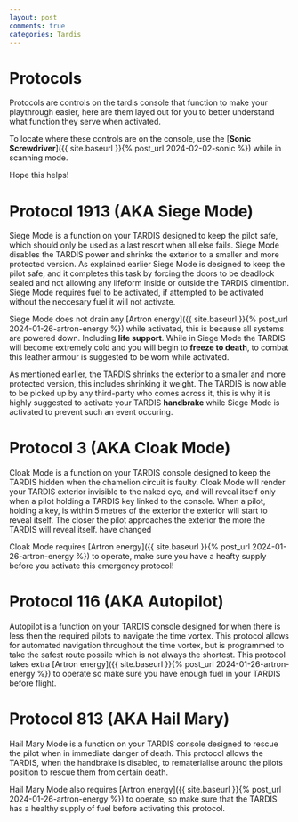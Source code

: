 ```yaml
---
layout: post
comments: true
categories: Tardis
---
```

# Protocols
Protocols are controls on the tardis console that function to make your playthrough easier, 
here are them layed out for you to better understand what function they serve when activated.

To locate where these controls are on the console, use the [**Sonic Screwdriver**]({{ site.baseurl }}{% post_url 2024-02-02-sonic %})
while in scanning mode.

Hope this helps!

# Protocol 1913 (AKA **Siege Mode**)
Siege Mode is a function on your TARDIS designed to keep the pilot safe, which should only be used as a last resort when all
else fails. Siege Mode disables the TARDIS power and shrinks the exterior to a smaller and more protected version. As explained earlier
Siege Mode is designed to keep the pilot safe, and it completes this task by forcing the doors to be deadlock sealed and not allowing 
any lifeform inside or outside the TARDIS dimention. Siege Mode requires fuel to be activated, if attempted to be activated 
without the neccesary fuel it will not activate.

Siege Mode does not drain any [Artron energy]({{ site.baseurl }}{% post_url 2024-01-26-artron-energy %}) while activated, this is because
all systems are powered down. Including **life support**. While in Siege Mode the TARDIS will become extremely cold and you will begin to
**freeze to death**, to combat this leather armour is suggested to be worn while activated. 

As mentioned earlier, the TARDIS shrinks the exterior to a smaller and more protected version, this includes shrinking it weight. The TARDIS
is now able to be picked up by any third-party who comes across it, this is why it is highly suggested to activate your TARDIS **handbrake** 
while Siege Mode is activated to prevent such an event occuring.

# Protocol 3 (AKA **Cloak Mode**)
Cloak Mode is a function on your TARDIS console designed to keep the TARDIS hidden when the chamelion circuit is faulty. Cloak Mode 
will render your TARDIS exterior invisible to the naked eye, and will reveal itself only when a pilot holding a TARDIS key linked to the console.
When a pilot, holding a key, is within 5 metres of the exterior the exterior will start to reveal itself. The closer the pilot approaches the exterior
the more the TARDIS will reveal itself. have changed

Cloak Mode requires [Artron energy]({{ site.baseurl }}{% post_url 2024-01-26-artron-energy %}) to operate, make sure you have a heafty supply before
you activate this emergency protocol!

# Protocol 116 (AKA **Autopilot**)
Autopilot is a function on your TARDIS console designed for when there is less then the required pilots to navigate the time vortex. This protocol allows for automated navigation throughout the time vortex, but is programmed to take the safest route possile which is not always the shortest. This protocol takes extra [Artron energy]({{ site.baseurl }}{% post_url 2024-01-26-artron-energy %}) to operate so make sure you have enough fuel in your TARDIS before flight.

# Protocol 813 (AKA **Hail Mary**)
Hail Mary Mode is a function on your TARDIS console designed to rescue the pilot when in immediate danger of death. This protocol allows the TARDIS, when the handbrake is disabled, to rematerialise around the pilots position to rescue them from certain death.

Hail Mary Mode also requires [Artron energy]({{ site.baseurl }}{% post_url 2024-01-26-artron-energy %}) to operate, so make sure that the TARDIS has a healthy supply of fuel before activating this protocol.
